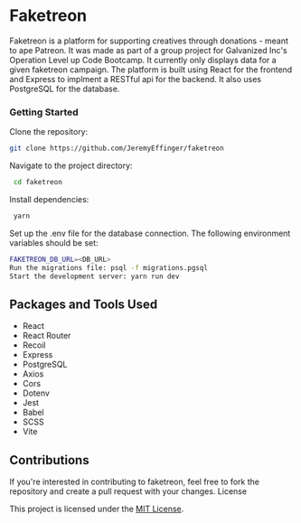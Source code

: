 # Faketreon

Faketreon is a platform for supporting creatives through donations - meant to ape Patreon. It was made as part of a group project for Galvanized Inc's Operation Level up Code Bootcamp. It currently only displays data for a given faketreon campaign. The platform is built using React for the frontend and Express to implment a RESTful api for the backend. It also uses PostgreSQL for the database.


### Getting Started

   Clone the repository: 

   ```bash
   git clone https://github.com/JeremyEffinger/faketreon
   ```
  
   Navigate to the project directory:
  
  ```bash
   cd faketreon
   ```
  
   Install dependencies:
  ```bash
   yarn
  ```
   Set up the .env file for the database connection. The following environment variables should be set:
  
   ```bash
   FAKETREON_DB_URL=<DB_URL>
   Run the migrations file: psql -f migrations.pgsql
   Start the development server: yarn run dev
   ```

## Packages and Tools Used

   - React
   - React Router
   - Recoil
   - Express
   - PostgreSQL
   - Axios
   - Cors
   - Dotenv
   - Jest
   - Babel
   - SCSS
   - Vite

## Contributions

If you're interested in contributing to faketreon, feel free to fork the repository and create a pull request with your changes.
License

This project is licensed under the [MIT License](https://opensource.org/licenses/MIT).
